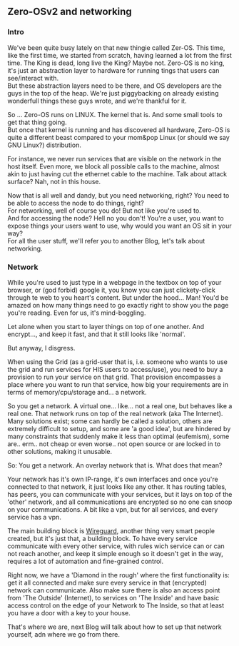 ## Zero-OSv2 and networking

### Intro
We've been quite busy lately on that new thingie called Zer-OS. This time, like the first time, we started from scratch, having learned a lot from the first time.
The King is dead, long live the King? Maybe not. Zero-OS is no king, it's just an abstraction layer to hardware for running tings that users can see/interact with.  
But these abstraction layers need to be there, and OS developers are the guys in the top of the heap. We're just piggybacking on already existing wonderfull things these guys wrote, and we're thankful for it.

So ... Zero-OS runs on LINUX. The kernel that is. And some small tools to get that thing going.  
But once that kernel is running and has discovered all hardware, Zero-OS is quite a different beast compared to your mom&pop Linux (or should we say GNU Linux?) distribution.

For instance, we never run services that are visible on the network in the host itself. Even more, we block all possible calls to the machine, almost akin to just having cut the ethernet cable to the machine. Talk about attack surface? Nah, not in this house.

Now that is all well and dandy, but you need networking, right? You need to be able to access the node to do things, right?  
For networking, well of course you do! But not like you're used to.  
And for accessing the node? Hell no you don't! You're a user, you want to expose things your users want to use, why would you want an OS sit in your way?  
For all the user stuff, we'll refer you to another Blog, let's talk about networking.

### Network
While you're used to just type in a webpage in the textbox on top of your browser, or (god forbid) google it, you know you can just clickety-click through te web to you heart's content. But under the hood... Man! You'd be amazed on how many things need to go exactly right to show you the page you're reading. Even for us, it's mind-boggling.

Let alone when you start to layer things on top of one another. And encrypt..., and keep it fast, and that it still looks like 'normal'.

But anyway, I disgress.

When using the Grid (as a grid-user that is, i.e. someone who wants to use the grid and run services for HIS users to access/use), you need to buy a provision to run your service on that grid. That provision encompasses a place where you want to run that service, how big your requirements are in terms of memory/cpu/storage and... a network.  

So you get a network. A virtual one... like... not a real one, but behaves like a real one. That network runs on top of the real network (aka The Internet).  
Many solutions exist; some can hardly be called a solution, others are extremely difficult to setup, and some are 'a good idea', but are hindered by many constraints that suddenly make it less than optimal (eufemism), some are.. erm.. not cheap or even worse.. not open source or are locked in to other solutions, making it unusable.

So: You get a network. An overlay network that is. What does that mean?

Your network has it's own IP-range, it's own interfaces and once you're connected to that network, it just looks like any other. It has routing tables, has peers, you can communicate with your services, but it lays on top of the 'other' network, and all communications are encrypted so no one can snoop on your communications. A bit like a vpn, but for all services, and every service has a vpn.

The main building block is [Wireguard](https://wireguard.io), another thing very smart people created, but it's just that, a building block. To have every service communicate with every other service, with rules wich service can or can not reach another, and keep it simple enough so it doesn't get in the way, requires a lot of automation and fine-grained control.  

Right now, we have a 'Diamond in the rough' where the first functionality is: get it all connected and make sure every service in that (encrypted) network can communicate. Also make sure there is also an access point from 'The Outside' (Internet), to services on 'The Inside' and have basic access control on the edge of your Network to The Inside, so that at least you have a door with a key to your house.

That's where we are, next Blog will talk about how to set up that network yourself, adn where we go from there.


